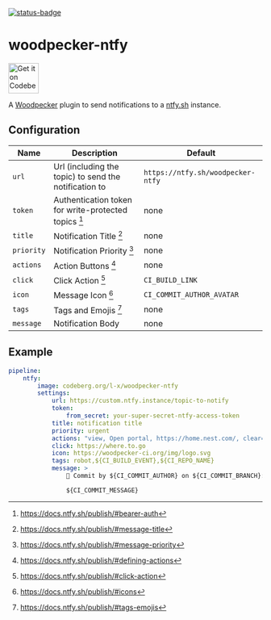 [![status-badge](https://ci.codeberg.org/api/badges/l-x/woodpecker-ntfy/status.svg)](https://ci.codeberg.org/l-x/woodpecker-ntfy)

# woodpecker-ntfy

<a href="https://codeberg.org/l-x/woodpecker-ntfy">
    <img alt="Get it on Codeberg" src="https://get-it-on.codeberg.org/get-it-on-white-on-black.png" height="60">
</a>

A [Woodpecker] plugin to send notifications to a [ntfy.sh] instance.

## Configuration

| Name       | Description                                                    | Default                           |
| ---------- | -------------------------------------------------------------- | --------------------------------- |
| `url`      | Url (including the topic) to send the notification to          | `https://ntfy.sh/woodpecker-ntfy` |
| `token`    | Authentication token for write-protected topics [^bearer-auth] | none                              |
| `title`    | Notification Title [^message-title]                            | none                              |
| `priority` | Notification Priority [^message-priority]                      | none                              |
| `actions`  | Action Buttons [^defining-actions]                             | none                              |
| `click`    | Click Action [^click-action]                                   | `CI_BUILD_LINK`                   |
| `icon`     | Message Icon [^icons]                                          | `CI_COMMIT_AUTHOR_AVATAR`         |
| `tags`     | Tags and Emojis [^tags-emojis]                                 | none                              |
| `message`  | Notification Body                                              | none                              |


## Example

```yaml
pipeline:
    ntfy:
        image: codeberg.org/l-x/woodpecker-ntfy
        settings:
            url: https://custom.ntfy.instance/topic-to-notify
            token:
                from_secret: your-super-secret-ntfy-access-token
            title: notification title
            priority: urgent
            actions: "view, Open portal, https://home.nest.com/, clear=true; http, Turn down, https://api.nest.com/, body='{\"temperature\": 65}'"
            click: https://where.to.go
            icon: https://woodpecker-ci.org/img/logo.svg
            tags: robot,${CI_BUILD_EVENT},${CI_REPO_NAME}
            message: >
                📝 Commit by ${CI_COMMIT_AUTHOR} on ${CI_COMMIT_BRANCH}:

                ${CI_COMMIT_MESSAGE}
```

[Woodpecker]: https://woodpecker-ci.org/
[ntfy.sh]: http://ntfy.sh/

[^bearer-auth]: https://docs.ntfy.sh/publish/#bearer-auth
[^message-title]: https://docs.ntfy.sh/publish/#message-title
[^message-priority]: https://docs.ntfy.sh/publish/#message-priority
[^defining-actions]: https://docs.ntfy.sh/publish/#defining-actions
[^click-action]: https://docs.ntfy.sh/publish/#click-action
[^icons]: https://docs.ntfy.sh/publish/#icons
[^tags-emojis]: https://docs.ntfy.sh/publish/#tags-emojis
[^e-mail-notifications]: https://docs.ntfy.sh/publish/#e-mail-notifications